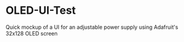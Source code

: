 OLED-UI-Test
============

Quick mockup of a UI for an adjustable power supply using Adafruit's 32x128 OLED screen
